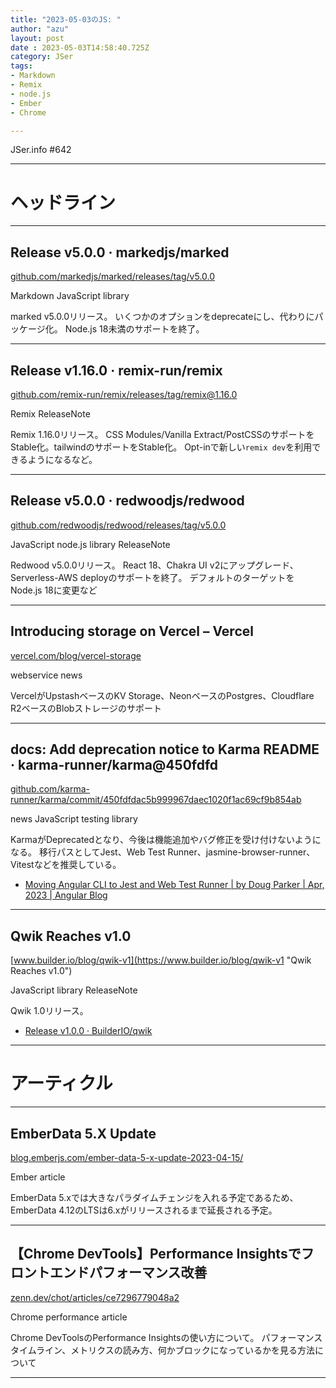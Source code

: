 ```yaml
---
title: "2023-05-03のJS: "
author: "azu"
layout: post
date : 2023-05-03T14:58:40.725Z
category: JSer
tags:
- Markdown
- Remix
- node.js
- Ember
- Chrome

---
```


JSer.info #642

----

<h1 class="site-genre">ヘッドライン</h1>

----

## Release v5.0.0 · markedjs/marked
[github.com/markedjs/marked/releases/tag/v5.0.0](https://github.com/markedjs/marked/releases/tag/v5.0.0 "Release v5.0.0 · markedjs/marked")
<p class="jser-tags jser-tag-icon"><span class="jser-tag">Markdown</span> <span class="jser-tag">JavaScript</span> <span class="jser-tag">library</span></p>

marked v5.0.0リリース。
いくつかのオプションをdeprecateにし、代わりにパッケージ化。
Node.js 18未満のサポートを終了。


----

## Release v1.16.0 · remix-run/remix
[github.com/remix-run/remix/releases/tag/remix@1.16.0](https://github.com/remix-run/remix/releases/tag/remix@1.16.0 "Release v1.16.0 · remix-run/remix")
<p class="jser-tags jser-tag-icon"><span class="jser-tag">Remix</span> <span class="jser-tag">ReleaseNote</span></p>

Remix 1.16.0リリース。
CSS Modules/Vanilla Extract/PostCSSのサポートをStable化。tailwindのサポートをStable化。
Opt-inで新しい`remix dev`を利用できるようになるなど。


----

## Release v5.0.0 · redwoodjs/redwood
[github.com/redwoodjs/redwood/releases/tag/v5.0.0](https://github.com/redwoodjs/redwood/releases/tag/v5.0.0 "Release v5.0.0 · redwoodjs/redwood")
<p class="jser-tags jser-tag-icon"><span class="jser-tag">JavaScript</span> <span class="jser-tag">node.js</span> <span class="jser-tag">library</span> <span class="jser-tag">ReleaseNote</span></p>

Redwood v5.0.0リリース。
React 18、Chakra UI v2にアップグレード、Serverless-AWS deployのサポートを終了。
デフォルトのターゲットをNode.js 18に変更など


----

## Introducing storage on Vercel – Vercel
[vercel.com/blog/vercel-storage](https://vercel.com/blog/vercel-storage "Introducing storage on Vercel – Vercel")
<p class="jser-tags jser-tag-icon"><span class="jser-tag">webservice</span> <span class="jser-tag">news</span></p>

VercelがUpstashベースのKV Storage、NeonベースのPostgres、Cloudflare R2ベースのBlobストレージのサポート


----

## docs: Add deprecation notice to Karma README · karma-runner/karma@450fdfd
[github.com/karma-runner/karma/commit/450fdfdac5b999967daec1020f1ac69cf9b854ab](https://github.com/karma-runner/karma/commit/450fdfdac5b999967daec1020f1ac69cf9b854ab "docs: Add deprecation notice to Karma README · karma-runner/karma@450fdfd")
<p class="jser-tags jser-tag-icon"><span class="jser-tag">news</span> <span class="jser-tag">JavaScript</span> <span class="jser-tag">testing</span> <span class="jser-tag">library</span></p>

KarmaがDeprecatedとなり、今後は機能追加やバグ修正を受け付けないようになる。
移行パスとしてJest、Web Test Runner、jasmine-browser-runner、Vitestなどを推奨している。

- [Moving Angular CLI to Jest and Web Test Runner | by Doug Parker | Apr, 2023 | Angular Blog](https://blog.angular.io/moving-angular-cli-to-jest-and-web-test-runner-ef85ef69ceca "Moving Angular CLI to Jest and Web Test Runner | by Doug Parker | Apr, 2023 | Angular Blog")

----

## Qwik Reaches v1.0
[www.builder.io/blog/qwik-v1](https://www.builder.io/blog/qwik-v1 "Qwik Reaches v1.0")
<p class="jser-tags jser-tag-icon"><span class="jser-tag">JavaScript</span> <span class="jser-tag">library</span> <span class="jser-tag">ReleaseNote</span></p>

Qwik 1.0リリース。

- [Release v1.0.0 · BuilderIO/qwik](https://github.com/BuilderIO/qwik/releases/tag/v1.0.0 "Release v1.0.0 · BuilderIO/qwik")

----
<h1 class="site-genre">アーティクル</h1>

----

## EmberData 5.X Update
[blog.emberjs.com/ember-data-5-x-update-2023-04-15/](https://blog.emberjs.com/ember-data-5-x-update-2023-04-15/ "EmberData 5.X Update")
<p class="jser-tags jser-tag-icon"><span class="jser-tag">Ember</span> <span class="jser-tag">article</span></p>

EmberData 5.xでは大きなパラダイムチェンジを入れる予定であるため、EmberData 4.12のLTSは6.xがリリースされるまで延長される予定。


----

## 【Chrome DevTools】Performance Insightsでフロントエンドパフォーマンス改善
[zenn.dev/chot/articles/ce7296779048a2](https://zenn.dev/chot/articles/ce7296779048a2 "【Chrome DevTools】Performance Insightsでフロントエンドパフォーマンス改善")
<p class="jser-tags jser-tag-icon"><span class="jser-tag">Chrome</span> <span class="jser-tag">performance</span> <span class="jser-tag">article</span></p>

Chrome DevToolsのPerformance Insightsの使い方について。
パフォーマンスタイムライン、メトリクスの読み方、何かブロックになっているかを見る方法について


----
